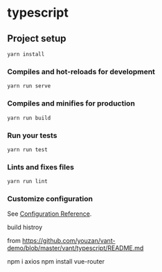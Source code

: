 # typescript

## Project setup
```
yarn install
```

### Compiles and hot-reloads for development
```
yarn run serve
```

### Compiles and minifies for production
```
yarn run build
```

### Run your tests
```
yarn run test
```

### Lints and fixes files
```
yarn run lint
```

### Customize configuration
See [Configuration Reference](https://cli.vuejs.org/config/).



build histroy

from https://github.com/youzan/vant-demo/blob/master/vant/typescript/README.md

npm i axios
npm install vue-router
